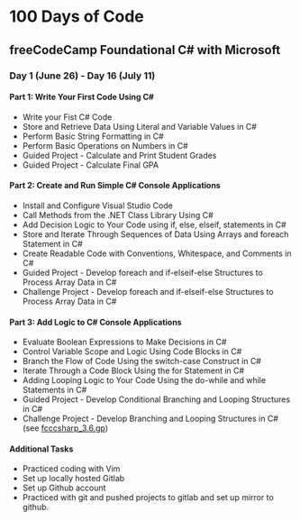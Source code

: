 # 100 Days of Code

## freeCodeCamp Foundational C# with Microsoft
### Day 1 (June 26) - Day 16 (July 11)

#### Part 1: Write Your First Code Using C#
- Write your Fist C# Code
- Store and Retrieve Data Using Literal and Variable Values in C#
- Perform Basic String Formatting in C#
- Perform Basic Operations on Numbers in C#
- Guided Project - Calculate and Print Student Grades
- Guided Project - Calculate Final GPA

#### Part 2: Create and Run Simple C# Console Applications
- Install and Configure Visual Studio Code
- Call Methods from the .NET Class Library Using C#
- Add Decision Logic to Your Code using  if, else, elseif, statements in C#
- Store and Iterate Through Sequences of Data Using Arrays and foreach Statement in C#
- Create Readable Code with Conventions, Whitespace, and Comments in C#
- Guided Project - Develop foreach and if-elseif-else Structures to Process Array Data in C#
- Challenge Project - Develop foreach and if-elseif-else Structures to Process Array Data in C#

#### Part 3: Add Logic to C# Console Applications
- Evaluate Boolean Expressions to Make Decisions in C#
- Control Variable Scope and Logic Using Code Blocks in C#
- Branch the Flow of Code Using the switch-case Construct in C#
- Iterate Through a Code Block Using the for Statement in C#
- Adding Looping Logic to Your Code Using the do-while and while Statements in C#
- Guided Project - Develop Conditional Branching and Looping Structures in C#
- Challenge Project - Develop Branching and Looping Structures in C# (see [fcccsharp_3.6.gp](https://github.com/DabblingDrake/fcccsharp_3.6.gp))
#### Additional Tasks
- Practiced coding with Vim
- Set up locally hosted Gitlab
- Set up Github account
- Practiced with git and pushed projects to gitlab and set up mirror to github.
